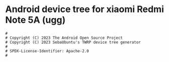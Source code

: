 # Android device tree for xiaomi Redmi Note 5A (ugg)

```
#
# Copyright (C) 2023 The Android Open Source Project
# Copyright (C) 2023 SebaUbuntu's TWRP device tree generator
#
# SPDX-License-Identifier: Apache-2.0
#
```
